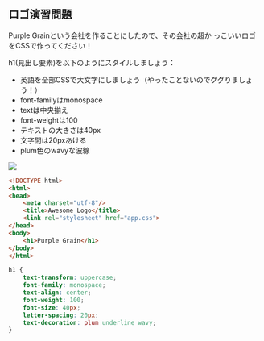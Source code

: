 ## ロゴ演習問題

Purple Grainという会社を作ることにしたので、その会社の超か
っこいいロゴをCSSで作ってください！  

h1(見出し要素)を以下のようにスタイルしましょう：
- 英語を全部CSSで大文字にしましょう（やったことないのでググりましょう！）
- font-familyはmonospace
- textは中央揃え
- font-weightは100
- テキストの大きさは40px
- 文字間は20pxあける
- plum色のwavyな波線

<img src="https://img-c.udemycdn.com/redactor/raw/2020-09-23_22-36-58-08051657c961540c440bc818b369a0ca.png">

```html
<!DOCTYPE html>
<html>
<head>
    <meta charset="utf-8"/>
    <title>Awesome Logo</title>
    <link rel="stylesheet" href="app.css">
</head>
<body>
    <h1>Purple Grain</h1>
</body>
</html>
```

```css
h1 {
    text-transform: uppercase;
    font-family: monospace;
    text-align: center;
    font-weight: 100;
    font-size: 40px;
    letter-spacing: 20px;
    text-decoration: plum underline wavy;
}
```